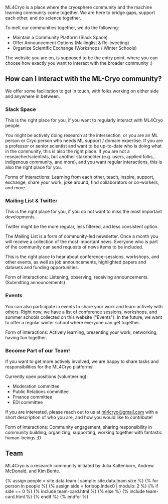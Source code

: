 <!-- About heading is already included -->

ML4Cryo is a place where the cryosphere community and the machine learning community come together. We are here to bridge gaps, support each other, and do science together.

To melt our communities together, we do the following:
- Maintain a Community Platform (Slack Space)
- Offer Announcement Options (Mailinglist & Re-tweeting)
- Organize Scientific Exchange (Workshops / Winter Schools)

The website you are on, is supposed to be the entry point, where you can choose how exactly you want to interact with the broader community :)

<!-- ## Vision & Mission
Our vision is to build a community in which machine learning and cryospheric are thought together.

## Values -->


<!-- - COP29
- NeurIPS workshop
- Grants for field work
- International Polar Year -->

<!-- ## Review paper

We are currently working on a review paper to capture the current state of machine learning applications to the cryospheric sciences. -->

## How can I interact with the ML-Cryo community?
We offer some facilitation to get in touch, with folks working on either side and anywhere in between.

### Slack Space
This is the right place for you, if you want to regularly interact with ML4Cryo people. 

You might be actively doing research at the intersection, or you are an ML person or Cryo person who needs ML support / domain expertise. If you are a professor or senior scientist and want to be up-to-date who is doing what in the community, this is also the right place. If you are not a researcher/scientists, but another stakeholder (e.g. users, applied folks, indigenous community, and more), and you want regular interactions, this is also the right place for you.

Forms of interactions:
Learning from each other, teach, inspire, support, exchange, share your work, joke around, find collaborators or co-workers, and more.

### Mailing List & Twitter
This is the right place for you, if you do not want to miss the most important developments.

Twitter might be the more regular, less filtered, and less consistent option.

The Mailing List is a form of community-led newsletter. Once a month you will receive a collection of the most important news. Everyone who is part of the community can send requests of news items to be included.

This is the right place to hear about conference-sessions, workshops, and other events, as well as job announcements, highlighted papers and datasets and funding opportunities.

Form of interactions:
Listening, observing, receiving announcements. (Submitting announcements)

### Events
You can also participate in events to share your work and learn actively with others. Right now, we have a list of conference sessions, workshops, and summer schools collected on this website ("Events"). In the future, we want to offer a regular winter school where everyone can get together.

Form of interactions:
Actively learning, presenting your work, networking, having fun together.

### Become Part of our Team!
If you want to get more actively involved, we are happy to share tasks and responsibilities for the ML4Cryo platforms! 

Currently open positions (volunteering):
- Moderation committee
- Public Relations committee
- Finance committee
- EDI committee

If you are interested, please reach out to us at ml4cryo@gmail.com with a short description of who you are, and how you would like to contribute! 

Form of interactions:
Community engagement, sharing responsibility in community building, organizing, supporting, working together with fantastic human-beings ;D

## Team
ML4Cryo is a research community initiated by Julia Kaltenborn, Andrew McDonald, and Kim Bente. 

{% assign people = site.data.team | sample: site.data.team.size %}
{% for person in people %}
  {% assign side = forloop.index0 | modulo: 2 %}
    {% if side == 0 %}
      {% include team-card.html %}
    {% else %}
      {% include team-card.html %}
    {% endif %}
{% endfor %}